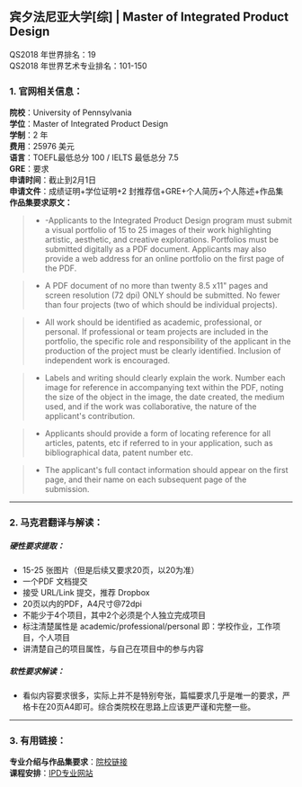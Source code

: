 ## 宾夕法尼亚大学[综] | Master of Integrated Product Design

QS2018 年世界排名：19  
QS2018 年世界艺术专业排名：101-150
### 1. 官网相关信息：

**院校**：University of Pennsylvania  
**学位**：Master of Integrated Product Design  
**学制**：2 年  
**费用**：25976 美元  
**语言**：TOEFL最低总分 100 / IELTS 最低总分 7.5  
**GRE**：要求    
**申请时间**：截止到2月1日  
**申请文件**：成绩证明+学位证明+2 封推荐信+GRE+个人简历+个人陈述+作品集  
**作品集要求原文：**   

> - -Applicants to the Integrated Product Design program must submit a visual portfolio of 15 to 25 images of their work highlighting artistic, aesthetic, and creative explorations. Portfolios must be submitted digitally as a PDF document. Applicants may also provide a web address for an online portfolio on the first page of the PDF.

> - A PDF document of no more than twenty 8.5 x11" pages and screen resolution (72 dpi) ONLY should be submitted. No fewer than four projects (two of which should be individual projects).

> - All work should be identified as academic, professional, or personal. If professional or team projects are included in the portfolio, the specific role and responsibility of the applicant in the production of the project must be clearly identified. Inclusion of independent work is encouraged.

> - Labels and writing should clearly explain the work. Number each image for reference in accompanying text within the PDF, noting the size of the object in the image, the date created, the medium used, and if the work was collaborative, the nature of the applicant's contribution.

> - Applicants should provide a form of locating reference for all articles, patents, etc if referred to in your application, such as bibliographical data, patent number etc.

> - The applicant's full contact information should appear on the first page, and their name on each subsequent page of the submission.


---


### 2. 马克君翻译与解读：

##### 硬性要求提取：
- 15-25 张图片（但是后续又要求20页，以20为准）
- 一个PDF 文档提交
- 接受 URL/Link 提交，推荐 Dropbox
- 20页以内的PDF，A4尺寸@72dpi
- 不能少于4个项目，其中2个必须是个人独立完成项目
- 标注清楚属性是 academic/professional/personal 即：学校作业，工作项目，个人项目
- 讲清楚自己的项目属性，与自己在项目中的参与内容

##### 软性要求解读：
- 看似内容要求很多，实际上并不是特别夸张，篇幅要求几乎是唯一的要求，严格卡在20页A4即可。综合类院校在思路上应该更严谨和完整一些。


---


### 3. 有用链接：

**专业介绍与作品集要求**：[院校链接](https://gradadm.seas.upenn.edu/masters/integrated-product-design/)  
**课程安排**：[IPD专业网站](https://ipd.me.upenn.edu/)
